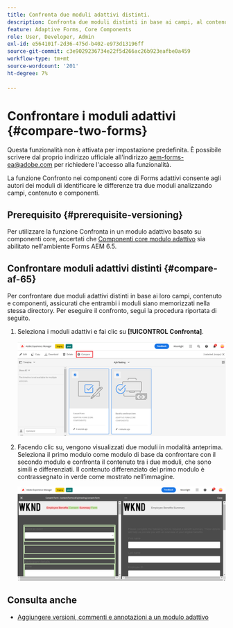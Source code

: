 ```yaml
---
title: Confronta due moduli adattivi distinti.
description: Confronta due moduli distinti in base ai campi, al contenuto e ai componenti del modulo.
feature: Adaptive Forms, Core Components
role: User, Developer, Admin
exl-id: e564101f-2d36-475d-b402-e973d13196ff
source-git-commit: c3e9029236734e22f5d266ac26b923eafbe0a459
workflow-type: tm+mt
source-wordcount: '201'
ht-degree: 7%

---
```


# Confrontare i moduli adattivi {#compare-two-forms}

<span class="preview">Questa funzionalità non è attivata per impostazione predefinita. È possibile scrivere dal proprio indirizzo ufficiale all&#39;indirizzo aem-forms-ea@adobe.com per richiedere l&#39;accesso alla funzionalità.</span>

La funzione Confronto nei componenti core di Forms adattivi consente agli autori dei moduli di identificare le differenze tra due moduli analizzando campi, contenuto e componenti.

## Prerequisito {#prerequisite-versioning}

Per utilizzare la funzione Confronta in un modulo adattivo basato su componenti core, accertati che [Componenti core modulo adattivo](/help/forms/using/enable-adaptive-forms-core-components.md) sia abilitato nell&#39;ambiente Forms AEM 6.5.

## Confrontare moduli adattivi distinti {#compare-af-65}

Per confrontare due moduli adattivi distinti in base ai loro campi, contenuto e componenti, assicurati che entrambi i moduli siano memorizzati nella stessa directory. Per eseguire il confronto, segui la procedura riportata di seguito.

1. Seleziona i moduli adattivi e fai clic su **[!UICONTROL Confronta]**.

   ![Confronta moduli adattivi](/help/forms/using/assets/compare-two-forms.png)

1. Facendo clic su, vengono visualizzati due moduli in modalità anteprima. Seleziona il primo modulo come modulo di base da confrontare con il secondo modulo e confronta il contenuto tra i due moduli, che sono simili e differenziati. Il contenuto differenziato del primo modulo è contrassegnato in verde come mostrato nell’immagine.

   ![Moduli confrontati](/help/forms/using/assets/compared-forms.png)

## Consulta anche

* [Aggiungere versioni, commenti e annotazioni a un modulo adattivo](/help/forms/using/add-versioning-reviews-comments.md)
